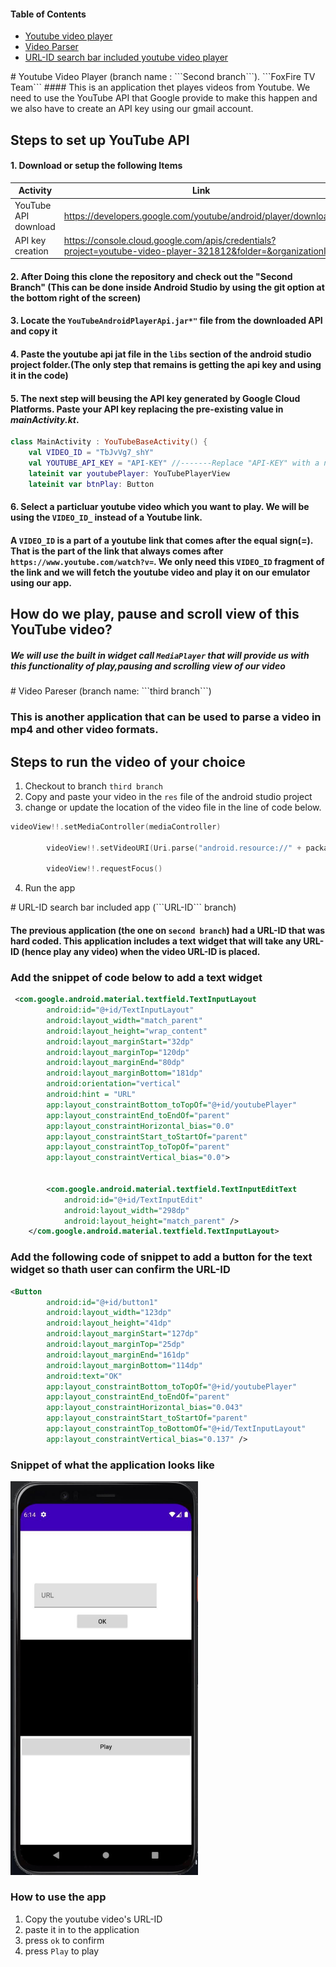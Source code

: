 #### Table of Contents
 - [Youtube video player](x)
 - [Video Parser](y)
 - [URL-ID search bar included youtube video player](z)




<div name = 'x'/>
# Youtube Video Player (branch name : ```Second branch```). ```FoxFire TV Team``` 
#### This is an application thet playes videos from Youtube. We need to use the YouTube API that Google provide to make this happen and we also have to create an API key using our gmail account. 

## Steps to set up YouTube API 
#### 1. Download or setup the following Items
|Activity|Link|
|--------|--------|
|YouTube API download|https://developers.google.com/youtube/android/player/downloads|
|API key creation|https://console.cloud.google.com/apis/credentials?project=youtube-video-player-321812&folder=&organizationId=|


#### 2. After Doing this clone the repository and check out the **"Second Branch"** (This can be done inside Android Studio by using the git option at the bottom right of the screen)

#### 3. Locate the ```YouTubeAndroidPlayerApi.jar*"``` file from the downloaded API and copy it
#### 4. Paste the youtube api jat file in the ```libs``` section of the android studio project folder.(The only step that remains is getting the api key and using it in the code)

#### 5. The next step will beusing the API key generated by Google Cloud Platforms. Paste your API key replacing the pre-existing value in _mainActivity.kt_.

```kotlin
class MainActivity : YouTubeBaseActivity() {
    val VIDEO_ID = "TbJvVg7_shY"
    val YOUTUBE_API_KEY = "API-KEY" //-------Replace "API-KEY" with a new API key
    lateinit var youtubePlayer: YouTubePlayerView
    lateinit var btnPlay: Button
```
#### 6. Select a particluar youtube video which you want to play. We will be using the ```VIDEO_ID_``` instead of a Youtube link.
#### A ```VIDEO_ID```  is a part of a youtube link that comes after the equal sign(=). That is the part of the link that always comes after ```https://www.youtube.com/watch?v=```. We only need this ```VIDEO_ID``` fragment of the link and we will fetch the youtube video and play it on our emulator using our app.



## How do we play, pause and scroll view of this YouTube video?


##### We will use the built in widget call ```MediaPlayer``` that will provide us with this functionality of play,pausing and scrolling view of our video






<div name= "y"/>
# Video Pareser (branch name: ```third branch```) 

### This is another application that can be used to parse a video in mp4 and other video formats. 
## Steps to run the video of your choice

1. Checkout to branch ```third branch ```
2.  Copy and paste your video in the ```res``` file of the android studio project 
3. change or update the location of the video file in the line of code below. 
```kotlin
videoView!!.setMediaController(mediaController)

        videoView!!.setVideoURI(Uri.parse("android.resource://" + packageName + "/" + R.raw.video)) //----check or update file location

        videoView!!.requestFocus()
```
4. Run the app 


<div name= "z"/>
# URL-ID search bar included app (```URL-ID``` branch) 

#### The previous application (the one on ```second branch```) had a URL-ID that was hard coded. This application includes a text widget that will take any URL-ID (hence play any video) when the video URL-ID is placed.


### Add the snippet of code below to add a text widget

```xml
 <com.google.android.material.textfield.TextInputLayout
        android:id="@+id/TextInputLayout"
        android:layout_width="match_parent"
        android:layout_height="wrap_content"
        android:layout_marginStart="32dp"
        android:layout_marginTop="120dp"
        android:layout_marginEnd="80dp"
        android:layout_marginBottom="181dp"
        android:orientation="vertical"
        android:hint = "URL"
        app:layout_constraintBottom_toTopOf="@+id/youtubePlayer"
        app:layout_constraintEnd_toEndOf="parent"
        app:layout_constraintHorizontal_bias="0.0"
        app:layout_constraintStart_toStartOf="parent"
        app:layout_constraintTop_toTopOf="parent"
        app:layout_constraintVertical_bias="0.0">
    

        <com.google.android.material.textfield.TextInputEditText
            android:id="@+id/TextInputEdit"
            android:layout_width="298dp"
            android:layout_height="match_parent" />
    </com.google.android.material.textfield.TextInputLayout>
```

### Add the following code of snippet to add a button for the text widget so thath user can confirm the URL-ID
```xml
<Button
        android:id="@+id/button1"
        android:layout_width="123dp"
        android:layout_height="41dp"
        android:layout_marginStart="127dp"
        android:layout_marginTop="25dp"
        android:layout_marginEnd="161dp"
        android:layout_marginBottom="114dp"
        android:text="OK"
        app:layout_constraintBottom_toTopOf="@+id/youtubePlayer"
        app:layout_constraintEnd_toEndOf="parent"
        app:layout_constraintHorizontal_bias="0.043"
        app:layout_constraintStart_toStartOf="parent"
        app:layout_constraintTop_toBottomOf="@+id/TextInputLayout"
        app:layout_constraintVertical_bias="0.137" />
```

### Snippet of what the application looks like
<img src = https://github.com/Nlege001/Youtube_Video_Player/blob/master/youtubeapp.jpg width = 300>

### How to use the app
1. Copy the youtube video's URL-ID
2. paste it in to the application
3. press ```ok``` to confirm
4. press ```Play``` to play
